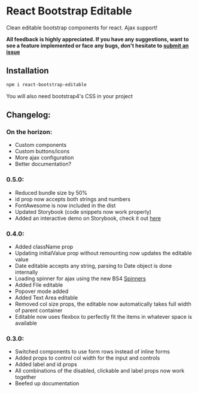 # React Bootstrap Editable
 
Clean editable bootstrap components for react. Ajax support!

**All feedback is highly appreciated. If you have any suggestions, want to see a feature
implemented or face any bugs, don't hesitate to [submit an issue](https://github.com/YassienW/react-bootstrap-editable/issues/new)**

## Installation

```bash
npm i react-bootstrap-editable
```

You will also need bootstrap4's CSS in your project

## Changelog:
### On the horizon:
- Custom components
- Custom buttons/icons
- More ajax configuration
- Better documentation?

### 0.5.0:
- Reduced bundle size by 50%
- id prop now accepts both strings and numbers
- FontAwesome is now included in the dist
- Updated Storybook (code snippets now work properly)
- Added an interactive demo on Storybook, check it out [here](https://yassienw.github.io/react-bootstrap-editable)

### 0.4.0:
- Added className prop
- Updating initialValue prop without remounting now updates the editable value
- Date editable accepts any string, parsing to Date object is done internally
- Loading spinner for ajax using the new BS4 [Spinners](https://getbootstrap.com/docs/4.3/components/spinners/)
- Added File editable
- Popover mode added
- Added Text Area editable
- Removed col size props, the editable now automatically takes full width of parent container
- Editable now uses flexbox to perfectly fit the items in whatever space is available 
### 0.3.0:
- Switched components to use form rows instead of inline forms
- Added props to control col width for the input and controls
- Added label and id props
- All combinations of the disabled, clickable and label props now work together
- Beefed up documentation
